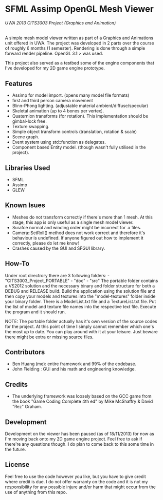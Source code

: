 # SFML Assimp OpenGL Mesh Viewer
###### UWA 2013 CITS3003 Project (Graphics and Animation)

A simple mesh model viewer written as part of a Graphics and Animations unit offered in UWA.
The project was developed in 2 parts over the course of roughly 6 months (1 semester). Rendering is done through a 
simple forward render pipeline. OpenGL 3.1 > was used.

This project also served as a testbed some of the engine components that I've developed for my 2D game engine prototype.


## Features
  - Assimp for model import. (opens many model file formats)
  - first and third person camera movement
  - Blinn-Phong lighting. (adjustable material ambient/diffuse/specular)
  - Skeletal animation (up to 4 bones per vertex).
  - Quaternion transforms (for rotation). This implementation should be gimbal-lock free.
  - Texture swapping.
  - Simple object transform controls (translation, rotation & scale)
  - Scene graph.
  - Event system using std::function as delegates.
  - Component based Entity model. (though wasn't fully utilised in the project).


## Libraries Used
  - SFML
  - Assimp
  - GLEW


## Known Isues
  - Meshes do not transform correctly if there's more than 1 mesh.
    At this stage, this app is only useful as a single mesh model viewer.
  - Surafce normal and winding order might be incorrect for .x files.
  - Camera::SetRoll() method does not work correct and therefore it's behaviour is undefined.
    If anyone figured out how to implement it correctly, please do let me know!
  - Crashes caused by the GUI and SFGUI library.


## How-To
  Under root directrory there are 3 following folders:
    - "CITS3003_Project_PORTABLE"
    - "doc"
    - "src"
  The portable folder contains a VS2012 solution and the necessary binary and folder structure for both a DEBUG and RELEASE build. Build the application using the solution file and then copy your models and textures into the "model-textures" folder inside your binary folder. There is a ModelList.txt file and a TextureList.txt file. Put the list of model and texture file names into the respective text file. Execute the program and it should run.
  
  NOTE: The portable folder actually has it's own version of the source codes for the project. At this point of time I simply cannot remember which one's the most up to date. You can play around with it at your leisure. Just beware there might be extra or missing source files.


## Contributors
  - Ben Huang (me): entire framework and 99% of the codebase.
  - John Fielding : GUI and his math and engineering knowledge.


## Credits
  - The underlying framework was loosely based on the GCC game from the book "Game Coding Complete 4th ed"
    by Mike McShaffry & David "Rez" Graham.

## Development
  Development on the viewer has been paused (as of 18/11/2013) for now as I'm moving back onto my 2D game engine project.
  Feel free to ask if there're any questions though. I do plan to come back to this some time in the future.
  
  
## License
  Feel free to use the code however you like, but you have to give credit where credit is due.
  I do not offer warranty on the code and it is not my responsibility for any possible injure
  and/or harm that might occur from the use of anything from this repo.
